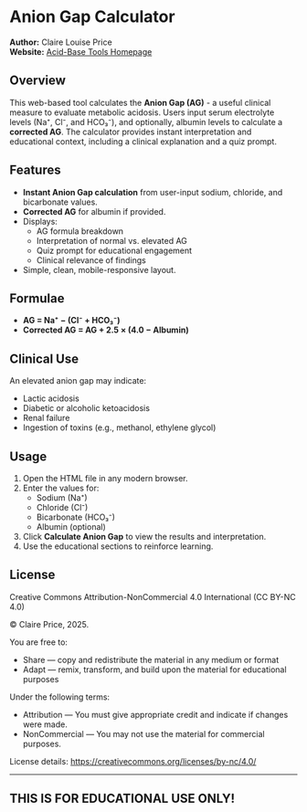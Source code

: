 # Anion Gap Calculator

**Author:** Claire Louise Price  
**Website:** [Acid-Base Tools Homepage](https://claireprice.github.io/acid-base-tools-homepage/)  

## Overview

This web-based tool calculates the **Anion Gap (AG)** - a useful clinical measure to evaluate metabolic acidosis. Users input serum electrolyte levels (Na⁺, Cl⁻, and HCO₃⁻), and optionally, albumin levels to calculate a **corrected AG**. The calculator provides instant interpretation and educational context, including a clinical explanation and a quiz prompt.


## Features

- **Instant Anion Gap calculation** from user-input sodium, chloride, and bicarbonate values.
- **Corrected AG** for albumin if provided.
- Displays:
  - AG formula breakdown
  - Interpretation of normal vs. elevated AG
  - Quiz prompt for educational engagement
  - Clinical relevance of findings
- Simple, clean, mobile-responsive layout.


## Formulae

- **AG = Na⁺ − (Cl⁻ + HCO₃⁻)**
- **Corrected AG = AG + 2.5 × (4.0 − Albumin)**

## Clinical Use

An elevated anion gap may indicate:
- Lactic acidosis  
- Diabetic or alcoholic ketoacidosis  
- Renal failure  
- Ingestion of toxins (e.g., methanol, ethylene glycol)


## Usage

1. Open the HTML file in any modern browser.
2. Enter the values for:
   - Sodium (Na⁺)
   - Chloride (Cl⁻)
   - Bicarbonate (HCO₃⁻)
   - Albumin (optional)
3. Click **Calculate Anion Gap** to view the results and interpretation.
4. Use the educational sections to reinforce learning.


## License

Creative Commons Attribution-NonCommercial 4.0 International (CC BY-NC 4.0)

© Claire Price, 2025.

You are free to:
- Share — copy and redistribute the material in any medium or format
- Adapt — remix, transform, and build upon the material for educational purposes

Under the following terms:
- Attribution — You must give appropriate credit and indicate if changes were made.
- NonCommercial — You may not use the material for commercial purposes.

License details: https://creativecommons.org/licenses/by-nc/4.0/


---

## THIS IS FOR EDUCATIONAL USE ONLY!

